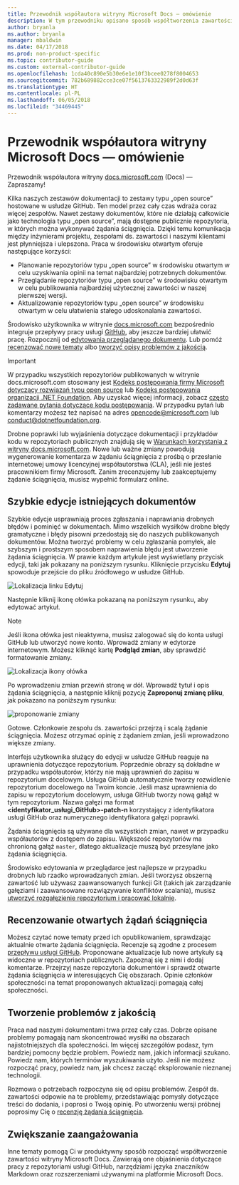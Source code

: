 ```yaml
---
title: Przewodnik współautora witryny Microsoft Docs — omówienie
description: W tym przewodniku opisano sposób współtworzenia zawartości witryny dokumentacji firmy Microsoft, docs.microsoft.com.
author: bryanla
ms.author: bryanla
manager: mbaldwin
ms.date: 04/17/2018
ms.prod: non-product-specific
ms.topic: contributor-guide
ms.custom: external-contributor-guide
ms.openlocfilehash: 1cda40c890e5b30e6e1e10f3bcee0278f8004653
ms.sourcegitcommit: 782b689882cce3ce07f5613763322989f2d0d63f
ms.translationtype: HT
ms.contentlocale: pl-PL
ms.lasthandoff: 06/05/2018
ms.locfileid: "34469445"
---
```

# <a name="microsoft-docs-contributor-guide-overview"></a>Przewodnik współautora witryny Microsoft Docs — omówienie

Przewodnik współautora witryny [docs.microsoft.com](https://docs.microsoft.com) (Docs) — Zapraszamy!

Kilka naszych zestawów dokumentacji to zestawy typu „open source” hostowane w usłudze GitHub. Ten model przez cały czas wdraża coraz więcej zespołów. Nawet zestawy dokumentów, które nie działają całkowicie jako technologia typu „open source”, mają dostępne publicznie repozytoria, w których można wykonywać żądania ściągnięcia. Dzięki temu komunikacja między inżynierami projektu, zespołami ds. zawartości i naszymi klientami jest płynniejsza i ulepszona. Praca w środowisku otwartym oferuje następujące korzyści:

- Planowanie repozytoriów typu „open source” w środowisku otwartym w celu uzyskiwania opinii na temat najbardziej potrzebnych dokumentów.
- Przeglądanie repozytoriów typu „open source” w środowisku otwartym w celu publikowania najbardziej użytecznej zawartości w naszej pierwszej wersji.
- Aktualizowanie repozytoriów typu „open source” w środowisku otwartym w celu ułatwienia stałego udoskonalania zawartości.

Środowisko użytkownika w witrynie [docs.microsoft.com](https://docs.microsoft.com) bezpośrednio integruje przepływy pracy usługi [GitHub](https://github.com), aby jeszcze bardziej ułatwić pracę. Rozpocznij od [edytowania przeglądanego dokumentu](#quick-edits-to-existing-documents). Lub pomóż [recenzować nowe tematy](#review-open-prs) albo [tworzyć opisy problemów z jakością](#create-quality-issues).

> [!IMPORTANT]
> W przypadku wszystkich repozytoriów publikowanych w witrynie docs.microsoft.com stosowany jest [Kodeks postępowania firmy Microsoft dotyczący rozwiązań typu open source](https://opensource.microsoft.com/codeofconduct/) lub [Kodeks postępowania organizacji .NET Foundation](https://dotnetfoundation.org/code-of-conduct). Aby uzyskać więcej informacji, zobacz [często zadawane pytania dotyczące kodu postępowania](https://opensource.microsoft.com/codeofconduct/faq/). W przypadku pytań lub komentarzy możesz też napisać na adres [opencode@microsoft.com](mailto:opencode@microsoft.com) lub [conduct@dotnetfoundation.org](mailto:conduct@dotnetfoundation.org).<br>
>
> Drobne poprawki lub wyjaśnienia dotyczące dokumentacji i przykładów kodu w repozytoriach publicznych znajdują się w [Warunkach korzystania z witryny docs.microsoft.com](https://docs.microsoft.com/legal/termsofuse). Nowe lub ważne zmiany powodują wygenerowanie komentarza w żądaniu ściągnięcia z prośbą o przesłanie internetowej umowy licencyjnej współautorstwa (CLA), jeśli nie jesteś pracownikiem firmy Microsoft. Zanim zrecenzujemy lub zaakceptujemy żądanie ściągnięcia, musisz wypełnić formularz online.

## <a name="quick-edits-to-existing-documents"></a>Szybkie edycje istniejących dokumentów

Szybkie edycje usprawniają proces zgłaszania i naprawiania drobnych błędów i pominięć w dokumentach. Mimo wszelkich wysiłków drobne błędy gramatyczne i błędy pisowni przedostają się do naszych publikowanych dokumentów. Można tworzyć problemy w celu zgłaszania pomyłek, ale szybszym i prostszym sposobem naprawienia błędu jest utworzenie żądania ściągnięcia. W prawie każdym artykule jest wyświetlany przycisk edycji, taki jak pokazany na poniższym rysunku. Kliknięcie przycisku **Edytuj** spowoduje przejście do pliku źródłowego w usłudze GitHub.

![Lokalizacja linku Edytuj](./media/index/edit-article.png)

Następnie kliknij ikonę ołówka pokazaną na poniższym rysunku, aby edytować artykuł.

> [!NOTE]
> Jeśli ikona ołówka jest nieaktywna, musisz zalogować się do konta usługi GitHub lub utworzyć nowe konto. Wprowadź zmiany w edytorze internetowym. Możesz kliknąć kartę **Podgląd zmian**, aby sprawdzić formatowanie zmiany.

![Lokalizacja ikony ołówka](./media/index/editicon.png)

Po wprowadzeniu zmian przewiń stronę w dół. Wprowadź tytuł i opis żądania ściągnięcia, a następnie kliknij pozycję **Zaproponuj zmianę pliku**, jak pokazano na poniższym rysunku:

![proponowanie zmiany](./media/index/submit-pull-request.png)

Gotowe. Członkowie zespołu ds. zawartości przejrzą i scalą żądanie ściągnięcia. Możesz otrzymać opinię z żądaniem zmian, jeśli wprowadzono większe zmiany.

Interfejs użytkownika służący do edycji w usłudze GitHub reaguje na uprawnienia dotyczące repozytorium. Poprzednie obrazy są dokładne w przypadku współautorów, którzy nie mają uprawnień do zapisu w repozytorium docelowym. Usługa GitHub automatycznie tworzy rozwidlenie repozytorium docelowego na Twoim koncie. Jeśli masz uprawnienia do zapisu w repozytorium docelowym, usługa GitHub tworzy nową gałąź w tym repozytorium. Nazwa gałęzi ma format **\<identyfikator_usługi_GitHub\>-patch-n** korzystający z identyfikatora usługi GitHub oraz numerycznego identyfikatora gałęzi poprawki.

Żądania ściągnięcia są używane dla wszystkich zmian, nawet w przypadku współautorów z dostępem do zapisu. Większość repozytoriów ma chronioną gałąź `master`, dlatego aktualizacje muszą być przesyłane jako żądania ściągnięcia.

Środowisko edytowania w przeglądarce jest najlepsze w przypadku drobnych lub rzadko wprowadzanych zmian. Jeśli tworzysz obszerną zawartość lub używasz zaawansowanych funkcji Git (takich jak zarządzanie gałęziami i zaawansowane rozwiązywanie konfliktów scalania), musisz [utworzyć rozgałęzienie repozytorium i pracować lokalnie](how-to-write-workflows-major.md).

## <a name="review-open-prs"></a>Recenzowanie otwartych żądań ściągnięcia

Możesz czytać nowe tematy przed ich opublikowaniem, sprawdzając aktualnie otwarte żądania ściągnięcia. Recenzje są zgodne z procesem [przepływu usługi GitHub](https://guides.github.com/introduction/flow/). Proponowane aktualizacje lub nowe artykuły są widoczne w repozytoriach publicznych. Zapoznaj się z nimi i dodaj komentarze. Przejrzyj nasze repozytoria dokumentów i sprawdź otwarte żądania ściągnięcia w interesujących Cię obszarach. Opinie członków społeczności na temat proponowanych aktualizacji pomagają całej społeczności.

## <a name="create-quality-issues"></a>Tworzenie problemów z jakością

Praca nad naszymi dokumentami trwa przez cały czas. Dobrze opisane problemy pomagają nam skoncentrować wysiłki na obszarach najistotniejszych dla społeczności. Im więcej szczegółów podasz, tym bardziej pomocny będzie problem. Powiedz nam, jakich informacji szukano. Powiedz nam, których terminów wyszukiwania użyto. Jeśli nie możesz rozpocząć pracy, powiedz nam, jak chcesz zacząć eksplorowanie nieznanej technologii.

Rozmowa o potrzebach rozpoczyna się od opisu problemów. Zespół ds. zawartości odpowie na te problemy, przedstawiając pomysły dotyczące treści do dodania, i poprosi o Twoją opinię. Po utworzeniu wersji próbnej poprosimy Cię o [recenzję żądania ściągnięcia](#review-open-prs).

## <a name="get-more-involved"></a>Zwiększanie zaangażowania

Inne tematy pomogą Ci w produktywny sposób rozpocząć współtworzenie zawartości witryny Microsoft Docs. Zawierają one objaśnienia dotyczące pracy z repozytoriami usługi GitHub, narzędziami języka znaczników Markdown oraz rozszerzeniami używanymi na platformie Microsoft Docs.
